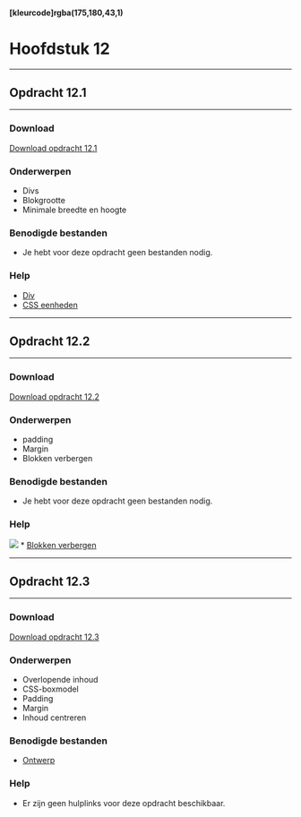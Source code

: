 #### [kleurcode]rgba(175,180,43,1)

# Hoofdstuk 12

---
## Opdracht 12.1
---

### Download
<a href="https://elo.kw1c.nl/CMS/Studie/811%20ICT-Academie/811%20VakkenInhoud/%5BB.14%20HTM%5D%20HTMLCSS/Productie/02.%20Opdrachten/Hoofdstuk%2012/Opdracht%2012.1.pdf" target="_blank">Download opdracht 12.1</a>

### Onderwerpen
*   Divs
*   Blokgrootte
*   Minimale breedte en hoogte

### Benodigde bestanden
*   Je hebt voor deze opdracht geen bestanden nodig.

### Help
*   <a href="http://www.w3schools.com/Tags/tag_div.asp" target="_blank">Div</a>
*   <a href="http://www.w3schools.com/cssref/css_units.asp" target="_blank">CSS eenheden</a>

---
## Opdracht 12.2
---

### Download
<a href="https://elo.kw1c.nl/CMS/Studie/811%20ICT-Academie/811%20VakkenInhoud/%5BB.14%20HTM%5D%20HTMLCSS/Productie/02.%20Opdrachten/Hoofdstuk%2012/Opdracht%2012.2.pdf" target="_blank">Download opdracht 12.2</a>

### Onderwerpen
*   padding
*   Margin
*   Blokken verbergen

### Benodigde bestanden
*   Je hebt voor deze opdracht geen bestanden nodig.

### Help
<img src="https://elo.kw1c.nl/CMS/Studie/811%20ICT-Academie/811%20VakkenInhoud/%5BB.14%20HTM%5D%20HTMLCSS/Productie/02.%20Opdrachten/Hoofdstuk%2012/Resources/box_model.gif">
*   <a href="http://www.w3schools.com/css/css_display_visibility.asp" target="_blank">Blokken verbergen</a> 

---
## Opdracht 12.3
---

### Download
<a href="https://elo.kw1c.nl/CMS/Studie/811%20ICT-Academie/811%20VakkenInhoud/%5BB.14%20HTM%5D%20HTMLCSS/Productie/02.%20Opdrachten/Hoofdstuk%2012/Opdracht%2012.3.pdf" target="_blank">Download opdracht 12.3</a>

### Onderwerpen
*   Overlopende inhoud
*   CSS-boxmodel
*   Padding
*   Margin
*   Inhoud centreren

### Benodigde bestanden
*   <a href="https://elo.kw1c.nl/CMS/Studie/811%20ICT-Academie/811%20VakkenInhoud/%5BB.14%20HTM%5D%20HTMLCSS/Productie/02.%20Opdrachten/Hoofdstuk%2012/Resources/Opdracht%2012.3%20-%20Ontwerp.pdf" target="_blank">Ontwerp</a>

### Help
*   Er zijn geen hulplinks voor deze opdracht beschikbaar.